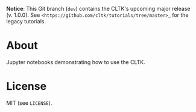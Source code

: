 **Notice**: This Git branch (``dev``) contains the CLTK's upcoming major release (v. 1.0.0). See `<https://github.com/cltk/tutorials/tree/master>`_ for the legacy tutorials.


# About

Jupyter notebooks demonstrating how to use the CLTK.


# License

MIT (see `LICENSE`).
